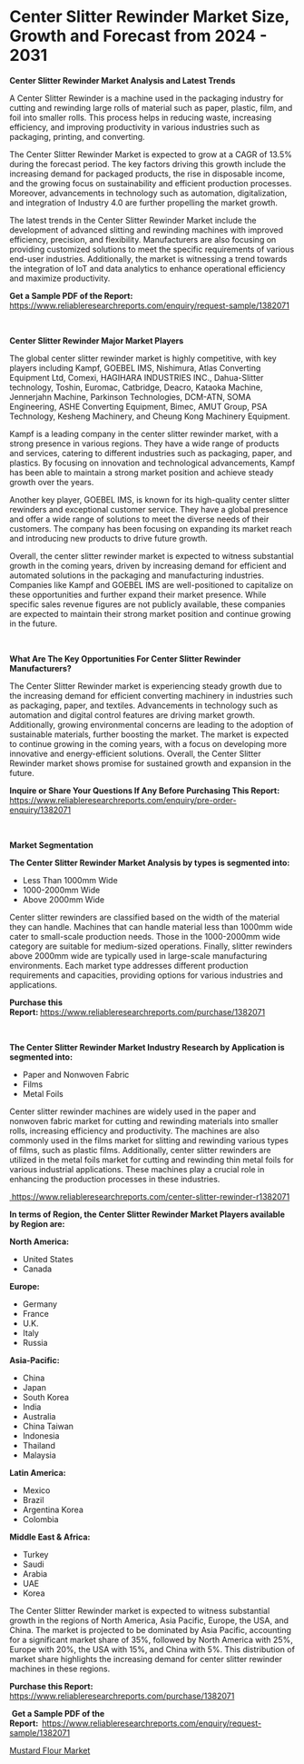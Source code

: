 <p><h1>Center Slitter Rewinder Market Size, Growth and Forecast from 2024 - 2031</h1></p><p><strong>Center Slitter Rewinder Market Analysis and Latest Trends</strong></p>
<p><p>A Center Slitter Rewinder is a machine used in the packaging industry for cutting and rewinding large rolls of material such as paper, plastic, film, and foil into smaller rolls. This process helps in reducing waste, increasing efficiency, and improving productivity in various industries such as packaging, printing, and converting.</p><p>The Center Slitter Rewinder Market is expected to grow at a CAGR of 13.5% during the forecast period. The key factors driving this growth include the increasing demand for packaged products, the rise in disposable income, and the growing focus on sustainability and efficient production processes. Moreover, advancements in technology such as automation, digitalization, and integration of Industry 4.0 are further propelling the market growth.</p><p>The latest trends in the Center Slitter Rewinder Market include the development of advanced slitting and rewinding machines with improved efficiency, precision, and flexibility. Manufacturers are also focusing on providing customized solutions to meet the specific requirements of various end-user industries. Additionally, the market is witnessing a trend towards the integration of IoT and data analytics to enhance operational efficiency and maximize productivity.</p></p>
<p><strong>Get a Sample PDF of the Report:&nbsp;</strong> <a href="https://www.reliableresearchreports.com/enquiry/request-sample/1382071">https://www.reliableresearchreports.com/enquiry/request-sample/1382071</a></p>
<p>&nbsp;</p>
<p><strong>Center Slitter Rewinder Major Market Players</strong></p>
<p><p>The global center slitter rewinder market is highly competitive, with key players including Kampf, GOEBEL IMS, Nishimura, Atlas Converting Equipment Ltd, Comexi, HAGIHARA INDUSTRIES INC., Dahua-Slitter technology, Toshin, Euromac, Catbridge, Deacro, Kataoka Machine, Jennerjahn Machine, Parkinson Technologies, DCM-ATN, SOMA Engineering, ASHE Converting Equipment, Bimec, AMUT Group, PSA Technology, Kesheng Machinery, and Cheung Kong Machinery Equipment.</p><p>Kampf is a leading company in the center slitter rewinder market, with a strong presence in various regions. They have a wide range of products and services, catering to different industries such as packaging, paper, and plastics. By focusing on innovation and technological advancements, Kampf has been able to maintain a strong market position and achieve steady growth over the years.</p><p>Another key player, GOEBEL IMS, is known for its high-quality center slitter rewinders and exceptional customer service. They have a global presence and offer a wide range of solutions to meet the diverse needs of their customers. The company has been focusing on expanding its market reach and introducing new products to drive future growth.</p><p>Overall, the center slitter rewinder market is expected to witness substantial growth in the coming years, driven by increasing demand for efficient and automated solutions in the packaging and manufacturing industries. Companies like Kampf and GOEBEL IMS are well-positioned to capitalize on these opportunities and further expand their market presence. While specific sales revenue figures are not publicly available, these companies are expected to maintain their strong market position and continue growing in the future.</p></p>
<p>&nbsp;</p>
<p><strong>What Are The Key Opportunities For Center Slitter Rewinder Manufacturers?</strong></p>
<p><p>The Center Slitter Rewinder market is experiencing steady growth due to the increasing demand for efficient converting machinery in industries such as packaging, paper, and textiles. Advancements in technology such as automation and digital control features are driving market growth. Additionally, growing environmental concerns are leading to the adoption of sustainable materials, further boosting the market. The market is expected to continue growing in the coming years, with a focus on developing more innovative and energy-efficient solutions. Overall, the Center Slitter Rewinder market shows promise for sustained growth and expansion in the future.</p></p>
<p><strong>Inquire or Share Your Questions If Any Before Purchasing This Report:</strong> <a href="https://www.reliableresearchreports.com/enquiry/pre-order-enquiry/1382071">https://www.reliableresearchreports.com/enquiry/pre-order-enquiry/1382071</a></p>
<p>&nbsp;</p>
<p><strong>Market Segmentation</strong></p>
<p><strong>The Center Slitter Rewinder Market Analysis by types is segmented into:</strong></p>
<p><ul><li>Less Than 1000mm Wide</li><li>1000-2000mm Wide</li><li>Above 2000mm Wide</li></ul></p>
<p><p>Center slitter rewinders are classified based on the width of the material they can handle. Machines that can handle material less than 1000mm wide cater to small-scale production needs. Those in the 1000-2000mm wide category are suitable for medium-sized operations. Finally, slitter rewinders above 2000mm wide are typically used in large-scale manufacturing environments. Each market type addresses different production requirements and capacities, providing options for various industries and applications.</p></p>
<p><strong>Purchase this Report:&nbsp;</strong><a href="https://www.reliableresearchreports.com/purchase/1382071">https://www.reliableresearchreports.com/purchase/1382071</a></p>
<p>&nbsp;</p>
<p><strong>The Center Slitter Rewinder Market Industry Research by Application is segmented into:</strong></p>
<p><ul><li>Paper and Nonwoven Fabric</li><li>Films</li><li>Metal Foils</li></ul></p>
<p><p>Center slitter rewinder machines are widely used in the paper and nonwoven fabric market for cutting and rewinding materials into smaller rolls, increasing efficiency and productivity. The machines are also commonly used in the films market for slitting and rewinding various types of films, such as plastic films. Additionally, center slitter rewinders are utilized in the metal foils market for cutting and rewinding thin metal foils for various industrial applications. These machines play a crucial role in enhancing the production processes in these industries.</p></p>
<p><a href="https://www.reliableresearchreports.com/center-slitter-rewinder-r1382071">&nbsp;https://www.reliableresearchreports.com/center-slitter-rewinder-r1382071</a></p>
<p><strong>In terms of Region, the Center Slitter Rewinder Market Players available by Region are:</strong></p>
<p>
    <p> <strong> North America: </strong>
        <ul>
            <li>United States</li>
            <li>Canada</li>
        </ul>
        </p> 
    <p> <strong> Europe: </strong>
        <ul>
            <li>Germany</li>
            <li>France</li>
            <li>U.K.</li>
            <li>Italy</li>
            <li>Russia</li>
        </ul>
        </p> 
    <p> <strong> Asia-Pacific: </strong>
        <ul>
            <li>China</li>
            <li>Japan</li>
            <li>South Korea</li>
            <li>India</li>
            <li>Australia</li>
            <li>China Taiwan</li>
            <li>Indonesia</li>
            <li>Thailand</li>
            <li>Malaysia</li>
        </ul>
        </p> 
    <p> <strong> Latin America: </strong>
        <ul>
            <li>Mexico</li>
            <li>Brazil</li>
            <li>Argentina Korea</li>
            <li>Colombia</li>
        </ul>
        </p> 
    <p> <strong> Middle East & Africa: </strong>
        <ul>
            <li>Turkey</li>
            <li>Saudi</li>
            <li>Arabia</li>
            <li>UAE</li>
            <li>Korea</li>
        </ul>
    </p>
    </p>
<p><p>The Center Slitter Rewinder market is expected to witness substantial growth in the regions of North America, Asia Pacific, Europe, the USA, and China. The market is projected to be dominated by Asia Pacific, accounting for a significant market share of 35%, followed by North America with 25%, Europe with 20%, the USA with 15%, and China with 5%. This distribution of market share highlights the increasing demand for center slitter rewinder machines in these regions.</p></p>
<p><strong>Purchase this Report: </strong><a href="https://www.reliableresearchreports.com/purchase/1382071">https://www.reliableresearchreports.com/purchase/1382071</a></p>
<p>&nbsp;<strong>Get a Sample PDF of the Report:&nbsp;&nbsp;</strong><a href="https://www.reliableresearchreports.com/enquiry/request-sample/1382071">https://www.reliableresearchreports.com/enquiry/request-sample/1382071</a></p>
<p><strong></strong></p>
<p><p><a href="https://github.com/DeonteStanton2023/Market-Research-Report-List-1/blob/main/mustard-flour-market.md">Mustard Flour Market</a></p></p>